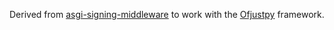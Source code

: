 Derived from [asgi-signing-middleware](https://github.com/HacKanCuBa/asgi-signing-middleware/) to work with the [Ofjustpy](https://github.com/ofjustpy) framework.


